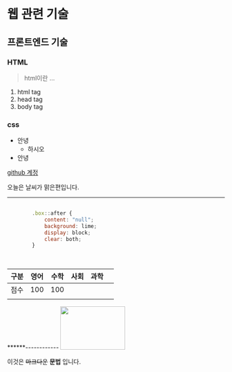 # 웹 관련 기술
## 프론트엔드 기술
### HTML
> html이란 ...
1. html tag
2. head tag
3. body tag

### css
+ 안녕
  + 하시오
+ 안녕


[github 계정](http:s//github.com/donggrri/)



오늘은 날씨가          맑은편입니다.

-----
```javascript
        
        .box::after {
            content: "null";
            background: lime;
            display: block;
            clear: both;
        }
        
        
```
| 구분 | 영어 | 수학 | 사회 | 과학 |   |
|------|------|------|------|------|--:|
|  점수  | 100 |  100|      |      |   |
|      |      |      |      |      |   |
******------------
<img src="https://www.huement.com/web/wp-content/uploads/2013/10/logo-1.jpg" width="150px" height="100px">      

이것은 ~~마크다운~~ **문법** 입니다.

